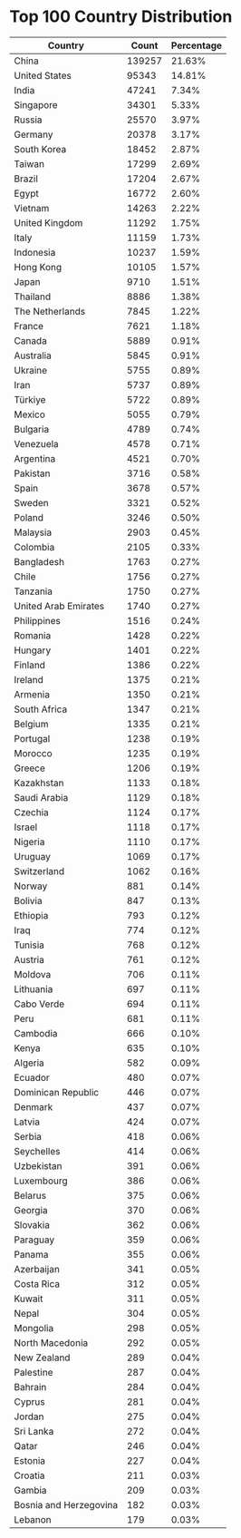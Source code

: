 # Top 100 Country Distribution
| Country | Count | Percentage |
|----|----|----|
| China | 139257 | 21.63% |
| United States | 95343 | 14.81% |
| India | 47241 | 7.34% |
| Singapore | 34301 | 5.33% |
| Russia | 25570 | 3.97% |
| Germany | 20378 | 3.17% |
| South Korea | 18452 | 2.87% |
| Taiwan | 17299 | 2.69% |
| Brazil | 17204 | 2.67% |
| Egypt | 16772 | 2.60% |
| Vietnam | 14263 | 2.22% |
| United Kingdom | 11292 | 1.75% |
| Italy | 11159 | 1.73% |
| Indonesia | 10237 | 1.59% |
| Hong Kong | 10105 | 1.57% |
| Japan | 9710 | 1.51% |
| Thailand | 8886 | 1.38% |
| The Netherlands | 7845 | 1.22% |
| France | 7621 | 1.18% |
| Canada | 5889 | 0.91% |
| Australia | 5845 | 0.91% |
| Ukraine | 5755 | 0.89% |
| Iran | 5737 | 0.89% |
| Türkiye | 5722 | 0.89% |
| Mexico | 5055 | 0.79% |
| Bulgaria | 4789 | 0.74% |
| Venezuela | 4578 | 0.71% |
| Argentina | 4521 | 0.70% |
| Pakistan | 3716 | 0.58% |
| Spain | 3678 | 0.57% |
| Sweden | 3321 | 0.52% |
| Poland | 3246 | 0.50% |
| Malaysia | 2903 | 0.45% |
| Colombia | 2105 | 0.33% |
| Bangladesh | 1763 | 0.27% |
| Chile | 1756 | 0.27% |
| Tanzania | 1750 | 0.27% |
| United Arab Emirates | 1740 | 0.27% |
| Philippines | 1516 | 0.24% |
| Romania | 1428 | 0.22% |
| Hungary | 1401 | 0.22% |
| Finland | 1386 | 0.22% |
| Ireland | 1375 | 0.21% |
| Armenia | 1350 | 0.21% |
| South Africa | 1347 | 0.21% |
| Belgium | 1335 | 0.21% |
| Portugal | 1238 | 0.19% |
| Morocco | 1235 | 0.19% |
| Greece | 1206 | 0.19% |
| Kazakhstan | 1133 | 0.18% |
| Saudi Arabia | 1129 | 0.18% |
| Czechia | 1124 | 0.17% |
| Israel | 1118 | 0.17% |
| Nigeria | 1110 | 0.17% |
| Uruguay | 1069 | 0.17% |
| Switzerland | 1062 | 0.16% |
| Norway | 881 | 0.14% |
| Bolivia | 847 | 0.13% |
| Ethiopia | 793 | 0.12% |
| Iraq | 774 | 0.12% |
| Tunisia | 768 | 0.12% |
| Austria | 761 | 0.12% |
| Moldova | 706 | 0.11% |
| Lithuania | 697 | 0.11% |
| Cabo Verde | 694 | 0.11% |
| Peru | 681 | 0.11% |
| Cambodia | 666 | 0.10% |
| Kenya | 635 | 0.10% |
| Algeria | 582 | 0.09% |
| Ecuador | 480 | 0.07% |
| Dominican Republic | 446 | 0.07% |
| Denmark | 437 | 0.07% |
| Latvia | 424 | 0.07% |
| Serbia | 418 | 0.06% |
| Seychelles | 414 | 0.06% |
| Uzbekistan | 391 | 0.06% |
| Luxembourg | 386 | 0.06% |
| Belarus | 375 | 0.06% |
| Georgia | 370 | 0.06% |
| Slovakia | 362 | 0.06% |
| Paraguay | 359 | 0.06% |
| Panama | 355 | 0.06% |
| Azerbaijan | 341 | 0.05% |
| Costa Rica | 312 | 0.05% |
| Kuwait | 311 | 0.05% |
| Nepal | 304 | 0.05% |
| Mongolia | 298 | 0.05% |
| North Macedonia | 292 | 0.05% |
| New Zealand | 289 | 0.04% |
| Palestine | 287 | 0.04% |
| Bahrain | 284 | 0.04% |
| Cyprus | 281 | 0.04% |
| Jordan | 275 | 0.04% |
| Sri Lanka | 272 | 0.04% |
| Qatar | 246 | 0.04% |
| Estonia | 227 | 0.04% |
| Croatia | 211 | 0.03% |
| Gambia | 209 | 0.03% |
| Bosnia and Herzegovina | 182 | 0.03% |
| Lebanon | 179 | 0.03% |

